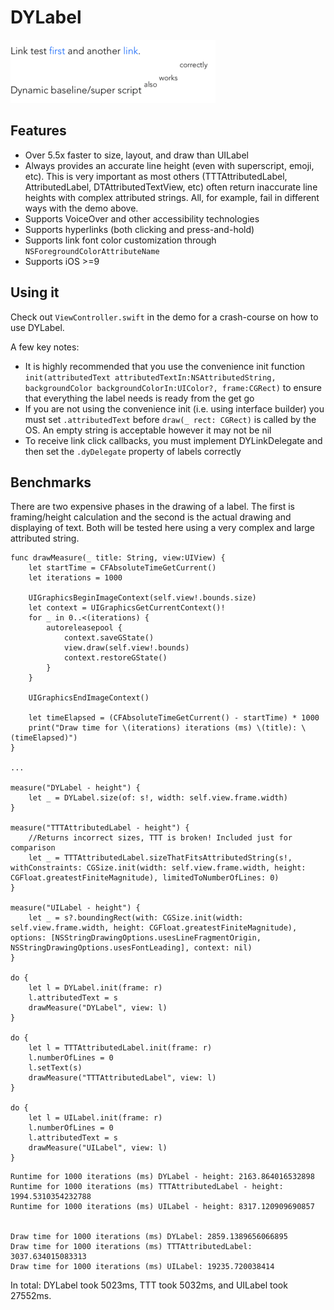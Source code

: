 # DYLabel

![image](Images/Example.png)

## Features
* Over 5.5x faster to size, layout, and draw than UILabel
* Always provides an accurate line height (even with superscript, emoji, etc). This is very important as most others (TTTAttributedLabel, AttributedLabel, DTAttributedTextView, etc) often return inaccurate line heights with complex attributed strings. All, for example, fail in different ways with the demo above.
* Supports VoiceOver and other accessibility technologies
* Supports hyperlinks (both clicking and press-and-hold)
* Supports link font color customization through `NSForegroundColorAttributeName`
* Supports iOS >=9

## Using it

Check out `ViewController.swift` in the demo for a crash-course on how to use DYLabel.

A few key notes:

* It is highly recommended that you use the convenience init function `init(attributedText attributedTextIn:NSAttributedString, backgroundColor backgroundColorIn:UIColor?, frame:CGRect)` to ensure that everything the label needs is ready from the get go
* If you are not using the convenience init (i.e. using interface builder) you must set `.attributedText` before `draw(_ rect: CGRect)` is called by the OS. An empty string is acceptable however it may not be nil
* To receive link click callbacks, you must implement DYLinkDelegate and then set the `.dyDelegate` property of labels correctly


## Benchmarks

There are two expensive phases in the drawing of a label. The first is framing/height calculation and the second is the actual drawing and displaying of text. Both will be tested here using a very complex and large attributed string.


```
func drawMeasure(_ title: String, view:UIView) {
    let startTime = CFAbsoluteTimeGetCurrent()
    let iterations = 1000
    
    UIGraphicsBeginImageContext(self.view!.bounds.size)
    let context = UIGraphicsGetCurrentContext()!
    for _ in 0..<(iterations) {
        autoreleasepool {
            context.saveGState()
            view.draw(self.view!.bounds)
            context.restoreGState()
        }
    }
    
    UIGraphicsEndImageContext()
    
    let timeElapsed = (CFAbsoluteTimeGetCurrent() - startTime) * 1000
    print("Draw time for \(iterations) iterations (ms) \(title): \(timeElapsed)")
}

...

measure("DYLabel - height") {
    let _ = DYLabel.size(of: s!, width: self.view.frame.width)
}

measure("TTTAttributedLabel - height") {
    //Returns incorrect sizes, TTT is broken! Included just for comparison
    let _ = TTTAttributedLabel.sizeThatFitsAttributedString(s!, withConstraints: CGSize.init(width: self.view.frame.width, height: CGFloat.greatestFiniteMagnitude), limitedToNumberOfLines: 0)
}

measure("UILabel - height") {
    let _ = s?.boundingRect(with: CGSize.init(width: self.view.frame.width, height: CGFloat.greatestFiniteMagnitude), options: [NSStringDrawingOptions.usesLineFragmentOrigin, NSStringDrawingOptions.usesFontLeading], context: nil)
}

do {
    let l = DYLabel.init(frame: r)
    l.attributedText = s
    drawMeasure("DYLabel", view: l)
}

do {
    let l = TTTAttributedLabel.init(frame: r)
    l.numberOfLines = 0
    l.setText(s)
    drawMeasure("TTTAttributedLabel", view: l)
}

do {
    let l = UILabel.init(frame: r)
    l.numberOfLines = 0
    l.attributedText = s
    drawMeasure("UILabel", view: l)
}
```

```
Runtime for 1000 iterations (ms) DYLabel - height: 2163.864016532898
Runtime for 1000 iterations (ms) TTTAttributedLabel - height: 1994.5310354232788
Runtime for 1000 iterations (ms) UILabel - height: 8317.120909690857


Draw time for 1000 iterations (ms) DYLabel: 2859.1389656066895
Draw time for 1000 iterations (ms) TTTAttributedLabel: 3037.634015083313
Draw time for 1000 iterations (ms) UILabel: 19235.720038414
```

In total: DYLabel took 5023ms, TTT took 5032ms, and UILabel took 27552ms.
